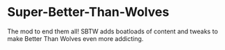 # Super-Better-Than-Wolves

The mod to end them all! SBTW adds boatloads of content and tweaks to make Better Than Wolves even more addicting.

